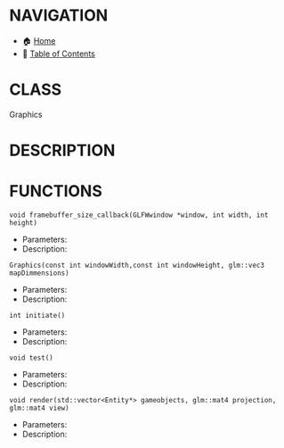 # NAVIGATION
- 🏠 [Home](../../../readme.md)
- 📖 [Table of Contents](../docs_Chapter_0.00_Welcome/doc_Chapter_0.10_Table_of_Contents.md)


# CLASS
Graphics

# DESCRIPTION

# FUNCTIONS
`void framebuffer_size_callback(GLFWwindow *window, int width, int height)`
- Parameters:
- Description: 

`Graphics(const int windowWidth,const int windowHeight, glm::vec3 mapDimmensions)`
- Parameters:
- Description: 

`int initiate()`
- Parameters:
- Description: 

`void test()`
- Parameters:
- Description: 

`void render(std::vector<Entity*> gameobjects, glm::mat4 projection, glm::mat4 view)`
- Parameters:
- Description: 